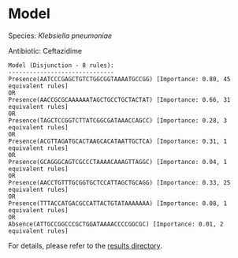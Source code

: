 
# Model

Species: *Klebsiella pneumoniae*

Antibiotic: Ceftazidime

```
Model (Disjunction - 8 rules):
------------------------------
Presence(AATCCCGAGCTGTCTGGCGGTAAAATGCCGG) [Importance: 0.80, 45 equivalent rules]
OR
Presence(AACCGCGCAAAAAATAGCTGCCTGCTACTAT) [Importance: 0.66, 31 equivalent rules]
OR
Presence(TAGCTCCGGTCTTATCGGCGATAAACCAGCC) [Importance: 0.28, 3 equivalent rules]
OR
Presence(ACGTTAGATGCACTAAGCACATAATTGCTCA) [Importance: 0.31, 1 equivalent rules]
OR
Presence(GCAGGGCAGTCGCCCTAAAACAAAGTTAGGC) [Importance: 0.04, 1 equivalent rules]
OR
Presence(AACCTGTTTGCGGTGCTCCATTAGCTGCAGG) [Importance: 0.33, 25 equivalent rules]
OR
Presence(TTTACCATGACGCCATTACTGTATAAAAAAA) [Importance: 0.08, 1 equivalent rules]
OR
Absence(ATTGCCGGCCCGCTGGATAAAACCCCGGCGC) [Importance: 0.01, 2 equivalent rules]

```

For details, please refer to the [results directory](../../../../../results/scm_b/klebsiella%20pneumoniae/ceftazidime/repeat_3/).

